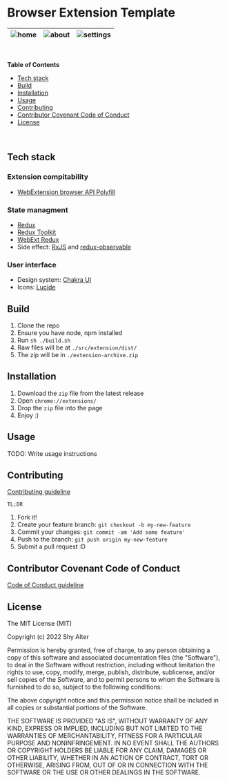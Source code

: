 # Browser Extension Template

| ![home](https://user-images.githubusercontent.com/13174025/230798365-c448e8e4-864f-40bd-89e3-7a05f5a2418d.png) | ![about](https://user-images.githubusercontent.com/13174025/230798368-8bb5c4d1-61c1-4f0a-8766-96e1e07d4988.png) | ![settings](https://user-images.githubusercontent.com/13174025/230798370-f04a1ab2-f74c-4bca-8c3e-2838f822f592.png) |
| -------------------------------------------------------------------------------------------------------------- | --------------------------------------------------------------------------------------------------------------- | ------------------------------------------------------------------------------------------------------------------ |

<br>

**Table of Contents**

- [Tech stack](#tech-stack)
- [Build](#build)
- [Installation](#installation)
- [Usage](#usage)
- [Contributing](#contributing)
- [Contributor Covenant Code of Conduct](#contributor-covenant-code-of-conduct)
- [License](#license)

<br>

## Tech stack

### Extension compitability

- [WebExtension browser API Polyfill](https://github.com/mozilla/webextension-polyfill)

### State managment

- [Redux](https://redux.js.org/)
- [Redux Toolkit](https://redux-toolkit.js.org/)
- [WebExt Redux](https://github.com/tshaddix/webext-redux)
- Side effect: [RxJS](https://rxjs.dev/guide/overview) and [redux-observable](https://redux-observable.js.org/)

### User interface

- Design system: [Chakra UI](https://chakra-ui.com/)
- Icons: [Lucide](https://lucide.dev/)

## Build

1. Clone the repo
2. Ensure you have node, npm installed
3. Run `sh ./build.sh`
4. Raw files will be at `./src/extension/dist/`
5. The zip will be in `./extension-archive.zip`

## Installation

1. Download the `zip` file from the latest release
2. Open `chrome://extensions/`
3. Drop the `zip` file into the page
4. Enjoy :)

## Usage

TODO: Write usage instructions

## Contributing

[Contributing guideline](./CONTRIBUTING.md)

`TL;DR`

1. Fork it!
2. Create your feature branch: `git checkout -b my-new-feature`
3. Commit your changes: `git commit -am 'Add some feature'`
4. Push to the branch: `git push origin my-new-feature`
5. Submit a pull request :D

## Contributor Covenant Code of Conduct

[Code of Conduct guideline](./CODE_OF_CONDUCT.md)

## License

The MIT License (MIT)

Copyright (c) 2022 Shy Alter

Permission is hereby granted, free of charge, to any person obtaining a copy of this software and associated documentation files (the "Software"), to deal in the Software without restriction, including without limitation the rights to use, copy, modify, merge, publish, distribute, sublicense, and/or sell copies of the Software, and to permit persons to whom the Software is furnished to do so, subject to the following conditions:

The above copyright notice and this permission notice shall be included in all copies or substantial portions of the Software.

THE SOFTWARE IS PROVIDED "AS IS", WITHOUT WARRANTY OF ANY KIND, EXPRESS OR IMPLIED, INCLUDING BUT NOT LIMITED TO THE WARRANTIES OF MERCHANTABILITY, FITNESS FOR A PARTICULAR PURPOSE AND NONINFRINGEMENT. IN NO EVENT SHALL THE AUTHORS OR COPYRIGHT HOLDERS BE LIABLE FOR ANY CLAIM, DAMAGES OR OTHER LIABILITY, WHETHER IN AN ACTION OF CONTRACT, TORT OR OTHERWISE, ARISING FROM, OUT OF OR IN CONNECTION WITH THE SOFTWARE OR THE USE OR OTHER DEALINGS IN THE SOFTWARE.
